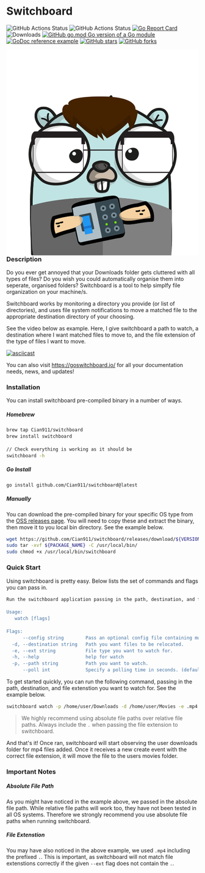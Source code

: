 # Switchboard
![GitHub Actions Status](https://github.com/Cian911/switchboard/workflows/Release/badge.svg) ![GitHub Actions Status](https://github.com/Cian911/switchboard/workflows/Test%20Suite/badge.svg)  [![Go Report Card](https://goreportcard.com/badge/github.com/cian911/switchboard)](https://goreportcard.com/report/github.com/cian911/switchboard) ![Downloads](https://img.shields.io/github/downloads/Cian911/switchboard/total.svg) [![GitHub go.mod Go version of a Go module](https://img.shields.io/github/go-mod/go-version/Cian911/switchboard.svg)](https://github.com/Cian911/switchboard) [![GoDoc reference example](https://img.shields.io/badge/godoc-reference-blue.svg)](https://pkg.go.dev/github.com/cian911/switchboard) [![GitHub stars](https://badgen.net/github/stars/Cian911/switchboard)](https://GitHub.com/Cian911/switchboard/starazers/) [![GitHub forks](https://badgen.net/github/forks/Cian911/switchboard/)](https://GitHub.com/Cian911/switchboard/network/)

<p align="center">
  <img style="float: right;" src="examples/logo.png" alt="Gomerge logo"/>
</p>

### Description
Do you ever get annoyed that your Downloads folder gets cluttered with all types of files? Do you wish you could automatically organise them into seperate, organised folders? Switchboard is a tool to help simplfy file organization on your machine/s. 

Switchboard works by monitoring a directory you provide (or list of directories), and uses file system notifications to move a matched file to the appropriate destination directory of your choosing.

See the video below as example. Here, I give switchboard a path to watch, a destination where I want matched files to move to, and the file extension of the type of files I want to move.


[![asciicast](https://asciinema.org/a/OwbnYltbn0jcSAGzfdmujwklJ.svg)](https://asciinema.org/a/OwbnYltbn0jcSAGzfdmujwklJ)

You can also visit https://goswitchboard.io/ for all your documentation needs, news, and updates!


### Installation

You can install switchboard pre-compiled binary in a number of ways.

##### Homebrew

```sh
brew tap Cian911/switchboard
brew install switchboard

// Check everything is working as it should be
switchboard -h
```

##### Go Install

```sh
go install github.com/Cian911/switchboard@latest
```

##### Manually

You can download the pre-compiled binary for your specific OS type from the [OSS releases page](https://github.com/Cian911/switchboard/releases). You will need to copy these and extract the binary, then move it to you local bin directory. See the example below.

```sh
wget https://github.com/Cian911/switchboard/releases/download/${VERSION}/${PACKAGE_NAME}
sudo tar -xvf ${PACKAGE_NAME} -C /usr/local/bin/
sudo chmod +x /usr/local/bin/switchboard
```

### Quick Start

Using switchboard is pretty easy. Below lists the set of commands and flags you can pass in.

```sh
Run the switchboard application passing in the path, destination, and file type you'd like to watch for.

Usage:
   watch [flags]

Flags:
      --config string        Pass an optional config file containing multiple paths to watch.
  -d, --destination string   Path you want files to be relocated.
  -e, --ext string           File type you want to watch for.
  -h, --help                 help for watch
  -p, --path string          Path you want to watch.
      --poll int             Specify a polling time in seconds. (default 5)
```

To get started quickly, you can run the following command, passing in the path, destination, and file extenstion you want to watch for. See the example below.

```sh
switchboard watch -p /home/user/Downloads -d /home/user/Movies -e .mp4
```

> We highly recommend using absolute file paths over relative file paths. Always include the `.` when passing the file extension to switchboard.

And that's it! Once ran, switchboard will start observing the user downloads folder for mp4 files added. Once it receives a new create event with the correct file extension, it will move the file to the users movies folder.

### Important Notes

##### Absolute File Path

As you might have noticed in the example above, we passed in the absolute file path. While relative file paths will work too, they have not been tested in all OS systems. Therefore we strongly recommend you use absolute file paths when running switchboard.

##### File Extenstion

You may have also noticed in the above example, we used `.mp4` including the prefixed `.`. This is important, as switchboard will not match file extenstions correctly if the given `--ext` flag does not contain the `.`.
